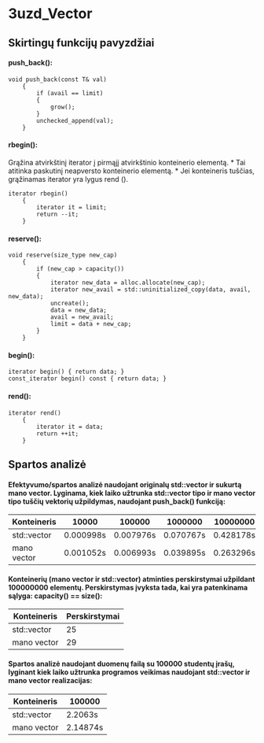 # 3uzd_Vector
## Skirtingų funkcijų pavyzdžiai
#### push_back():
```
void push_back(const T& val)
    {
        if (avail == limit)
        {
            grow();
        }
        unchecked_append(val);
    }
```
#### rbegin():
Grąžina atvirkštinį iterator į pirmąjį atvirkštinio konteinerio elementą. * Tai atitinka paskutinį neapversto konteinerio elementą. * Jei konteineris tuščias, grąžinamas iterator yra lygus rend ().
```
iterator rbegin()
    {
        iterator it = limit;
        return --it;
    }
```
#### reserve():
```
void reserve(size_type new_cap)
    {
        if (new_cap > capacity())
        {
            iterator new_data = alloc.allocate(new_cap);
            iterator new_avail = std::uninitialized_copy(data, avail, new_data);
            uncreate();
            data = new_data;
            avail = new_avail;
            limit = data + new_cap;
        }
    }
```
#### begin():
```
iterator begin() { return data; }
const_iterator begin() const { return data; }
```
#### rend():
```
iterator rend()
    {
        iterator it = data;
        return ++it;
    }
```
## Spartos analizė
#### Efektyvumo/spartos analizė naudojant originalų std::vector ir sukurtą mano vector. Lyginama, kiek laiko užtrunka  std::vector tipo ir mano vector tipo tuščių vektorių užpildymas, naudojant push_back() funkciją:

|  Konteineris       | 10000 | 100000 | 1000000 | 10000000 | 100000000 |
| ------------- | ------------- | ------------- | ------------- | ------------- | ------------- 
| std::vector  | 0.000998s | 0.007976s |  0.070767s | 0.428178s | 2.658888s | 
| mano vector | 0.001052s | 0.006993s | 0.039895s | 0.263296s | 2.180171s |


#### Konteinerių (mano vector ir std::vector) atminties perskirstymai užpildant 100000000 elementų. Perskirstymas įvyksta tada, kai yra patenkinama sąlyga: capacity() == size():

| Konteineris | Perskirstymai |
| ------------- | ------------- |  
| std::vector  | 25| 
| mano vector | 29 |

#### Spartos analizė naudojant duomenų failą su 100000 studentų įrašų, lyginant kiek laiko užtrunka programos veikimas naudojant std::vector ir mano vector realizacijas:

| Konteineris | 100000 | 
| ------------- | ------------- | 
| std::vector  |2.2063s| 
| mano vector | 2.14874s|


